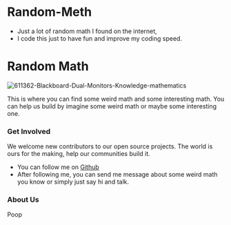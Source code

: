 # Random-Meth
- Just a lot of random math I found on the internet,
- I code this just to have fun and improve my coding speed.

# Random Math

![611362-Blackboard-Dual-Monitors-Knowledge-mathematics](https://github.com/CookWang1906/Random_Meth/assets/148769157/d6a64d52-440b-481f-900a-bc2c5a42aeca)

This is where you can find some weird math and some interesting math. You can help us build by imagine some weird math or maybe some interesting one.

### Get Involved

We welcome new contributors to our open source projects. The world is ours for the making, help our communities build it.

* You can follow me on [Github](https://github.com/CookWang1906)
* After following me, you can send me message about some weird math you know or simply just say hi and talk.

### About Us

Poop